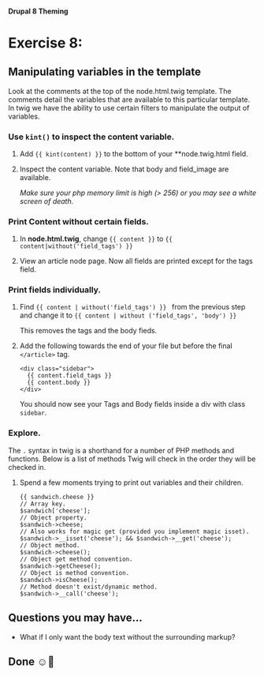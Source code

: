 #### Drupal 8 Theming

# Exercise 8:

## Manipulating variables in the template

Look at the comments at the top of the node.html.twig template. The comments detail the variables that are available to this particular template. In twig we have the ability to use certain filters to manipulate the output of variables.

### Use `kint()` to inspect the content variable.

1. Add `{{ kint(content) }}` to the bottom of your **node.twig.html field.

2. Inspect the content variable. Note that body and field_image are available.

    _Make sure your php memory limit is high (> 256) or you may see a white screen of death._


### Print Content without certain fields.

1. In **node.html.twig**, change ```{{ content }}``` to ```{{ content|without('field_tags') }}```

2. View an article node page. Now all fields are printed except for the tags field.

### Print fields individually.

1. Find ```{{ content | without('field_tags') }} ``` from the previous step and change it to ```{{ content | without ('field_tags', 'body') }}```

    This removes the tags and the body fieds.


2. Add the following towards the end of your file but before the final `</article>` tag.

    ```
    <div class="sidebar">
      {{ content.field_tags }}
      {{ content.body }}
    </div>
    ```

    You should now see your Tags and Body fields inside a div with class `sidebar`.


### Explore.
The `.` syntax in twig is a shorthand for a number of PHP methods and functions. Below is  a list of methods Twig will check in the order they will be checked in.

1. Spend a few moments trying to print out variables and their children.


    ```
    {{ sandwich.cheese }}
    // Array key.
    $sandwich['cheese'];
    // Object property.
    $sandwich->cheese;
    // Also works for magic get (provided you implement magic isset).
    $sandwich->__isset('cheese'); && $sandwich->__get('cheese');
    // Object method.
    $sandwich->cheese();
    // Object get method convention.
    $sandwich->getCheese();
    // Object is method convention.
    $sandwich->isCheese();
    // Method doesn't exist/dynamic method.
    $sandwich->__call('cheese');
    ```

## Questions you may have...
+ What if I only want the body text without the surrounding markup?

## Done ☺
